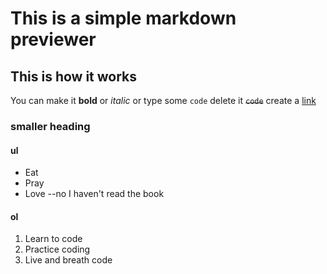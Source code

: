 This is a simple markdown previewer
=====
This is how it works
-----
You can make it **bold**
or *italic*
or type some `code`
delete it ~~`code`~~
create a [link](http://blahblahblah.com)

### smaller heading

#### ul
* Eat
* Pray
* Love
--no I haven't read the book

#### ol
1. Learn to code
2. Practice coding
3. Live and breath code
